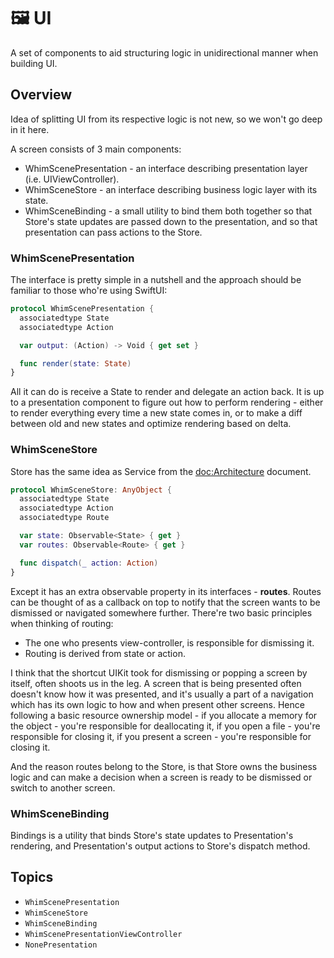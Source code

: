 # 🖼️ UI

A set of components to aid structuring logic in unidirectional manner when building UI.

## Overview

Idea of splitting UI from its respective logic is not new, so we won't go deep in it here.

A screen consists of 3 main components:
 - WhimScenePresentation - an interface describing presentation layer (i.e. UIViewController).
 - WhimSceneStore - an interface describing business logic layer with its state.
 - WhimSceneBinding - a small utility to bind them both together so that Store's state updates are passed down to the presentation, and so that presentation can pass actions to the Store.

### WhimScenePresentation

The interface is pretty simple in a nutshell and the approach should be familiar to those who're using SwiftUI:
```swift
protocol WhimScenePresentation {
  associatedtype State
  associatedtype Action

  var output: (Action) -> Void { get set }

  func render(state: State)
}
```
All it can do is receive a State to render and delegate an action back.
It is up to a presentation component to figure out how to perform rendering - either to render everything every time a new state comes in, or to make a diff between old and new states and optimize rendering based on delta.

### WhimSceneStore

Store has the same idea as Service from the <doc:Architecture> document.
```swift
protocol WhimSceneStore: AnyObject {
  associatedtype State
  associatedtype Action
  associatedtype Route

  var state: Observable<State> { get }
  var routes: Observable<Route> { get }

  func dispatch(_ action: Action)
}
```
Except it has an extra observable property in its interfaces - **routes**.
Routes can be thought of as a callback on top to notify that the screen wants to be dismissed or navigated somewhere further.
There're two basic principles when thinking of routing:
 - The one who presents view-controller, is responsible for dismissing it.
 - Routing is derived from state or action.

I think that the shortcut UIKit took for dismissing or popping a screen by itself, often shoots us in the leg.
A screen that is being presented often doesn't know how it was presented, and it's usually a part of a navigation which has its own logic to how and when present other screens. Hence following a basic resource ownership model - if you allocate a memory for the object - you're responsible for deallocating it, if you open a file - you're responsible for closing it, if you present a screen - you're responsible for closing it.

And the reason routes belong to the Store, is that Store owns the business logic and can make a decision when a screen is ready to be dismissed or switch to another screen.

### WhimSceneBinding

Bindings is a utility that binds Store's state updates to Presentation's rendering, and Presentation's output actions to Store's dispatch method.

## Topics

- ``WhimScenePresentation``
- ``WhimSceneStore``
- ``WhimSceneBinding``
- ``WhimScenePresentationViewController``
- ``NonePresentation``
